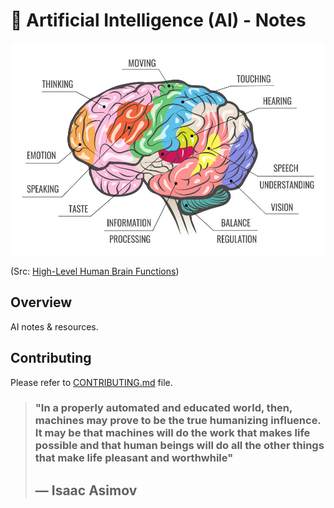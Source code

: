 # 🤖 Artificial Intelligence (AI) - Notes 

<img width="520" height="340" src="./docs/brain-functions.jpg" img>

(Src: [High-Level Human Brain Functions](https://www.vectorstock.com/royalty-free-vector/human-brain-function-map-vector-35975559))

## Overview

AI notes & resources. 

## Contributing

Please refer to [CONTRIBUTING.md](../CONTRIBUTING.md) file.


> ### "In a properly automated and educated world, then, machines may prove to be the true humanizing influence. It may be that machines will do the work that makes life possible and that human beings will do all the other things that make life pleasant and worthwhile" 
> ## ― Isaac Asimov
